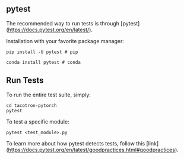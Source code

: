 ## pytest

The recommended way to run tests is through [pytest] (https://docs.pytest.org/en/latest/).

Installation with your favorite package manager:

```
pip install -U pytest # pip

conda install pytest # conda
```

## Run Tests

To run the entire test suite, simply:

```
cd tacotron-pytorch
pytest 
```

To test a specific module:

```
pytest <test_module>.py
```

To learn more about how pytest detects tests, follow this [link] (https://docs.pytest.org/en/latest/goodpractices.html#goodpractices).

